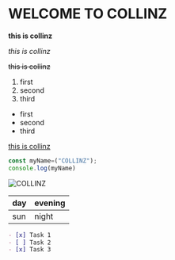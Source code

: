 # WELCOME TO COLLINZ
**this is collinz**

_this is collinz_

~~this is collinz~~

1. first
2. second
3. third 

- first 
- second 
- third 

[this is collinz](#welcome-to-collinz)

```js
const myName=("COLLINZ");
console.log(myName)
```
![COLLINZ](https://img.freepik.com/free-photo/3d-render-code-testing-functional-test-usability_107791-16607.jpg?size=626&ext=jpg&ga=GA1.2.1386299197.1680520381&semt=sph)

|day|evening|
|---|---|
|sun|night|

```markdown
- [x] Task 1
- [ ] Task 2
- [x] Task 3
```
